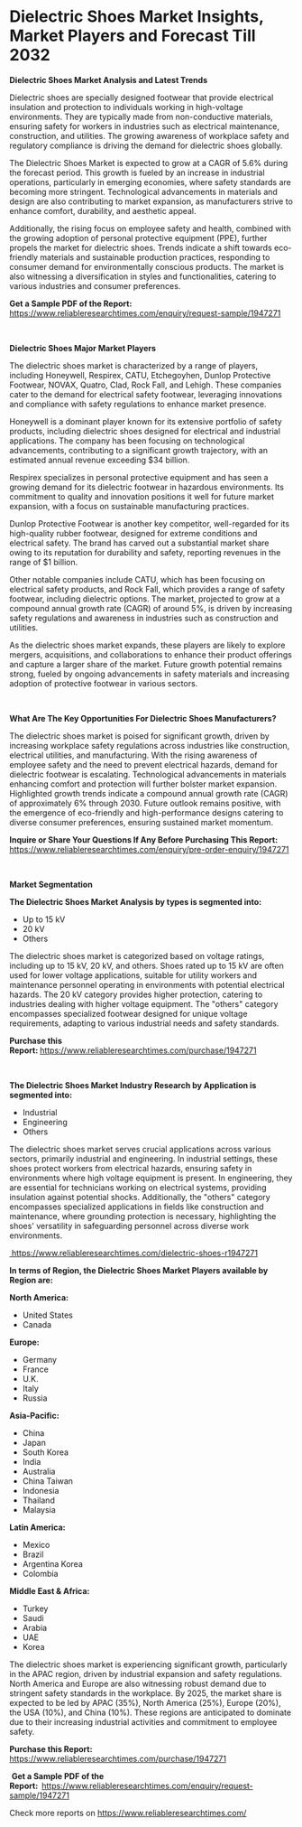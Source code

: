 <p><h1>Dielectric Shoes Market Insights, Market Players and Forecast Till 2032</h1></p><p><strong>Dielectric Shoes Market Analysis and Latest Trends</strong></p>
<p><p>Dielectric shoes are specially designed footwear that provide electrical insulation and protection to individuals working in high-voltage environments. They are typically made from non-conductive materials, ensuring safety for workers in industries such as electrical maintenance, construction, and utilities. The growing awareness of workplace safety and regulatory compliance is driving the demand for dielectric shoes globally.</p><p>The Dielectric Shoes Market is expected to grow at a CAGR of 5.6% during the forecast period. This growth is fueled by an increase in industrial operations, particularly in emerging economies, where safety standards are becoming more stringent. Technological advancements in materials and design are also contributing to market expansion, as manufacturers strive to enhance comfort, durability, and aesthetic appeal. </p><p>Additionally, the rising focus on employee safety and health, combined with the growing adoption of personal protective equipment (PPE), further propels the market for dielectric shoes. Trends indicate a shift towards eco-friendly materials and sustainable production practices, responding to consumer demand for environmentally conscious products. The market is also witnessing a diversification in styles and functionalities, catering to various industries and consumer preferences.</p></p>
<p><strong>Get a Sample PDF of the Report:&nbsp;</strong> <a href="https://www.reliableresearchtimes.com/enquiry/request-sample/1947271?utm_campaign=3322&utm_medium=2&utm_source=Github&utm_content=ia&utm_term=04042025&utm_id=dielectric-shoes">https://www.reliableresearchtimes.com/enquiry/request-sample/1947271</a></p>
<p>&nbsp;</p>
<p><strong>Dielectric Shoes Major Market Players</strong></p>
<p><p>The dielectric shoes market is characterized by a range of players, including Honeywell, Respirex, CATU, Etchegoyhen, Dunlop Protective Footwear, NOVAX, Quatro, Clad, Rock Fall, and Lehigh. These companies cater to the demand for electrical safety footwear, leveraging innovations and compliance with safety regulations to enhance market presence.</p><p>Honeywell is a dominant player known for its extensive portfolio of safety products, including dielectric shoes designed for electrical and industrial applications. The company has been focusing on technological advancements, contributing to a significant growth trajectory, with an estimated annual revenue exceeding $34 billion.</p><p>Respirex specializes in personal protective equipment and has seen a growing demand for its dielectric footwear in hazardous environments. Its commitment to quality and innovation positions it well for future market expansion, with a focus on sustainable manufacturing practices.</p><p>Dunlop Protective Footwear is another key competitor, well-regarded for its high-quality rubber footwear, designed for extreme conditions and electrical safety. The brand has carved out a substantial market share owing to its reputation for durability and safety, reporting revenues in the range of $1 billion.</p><p>Other notable companies include CATU, which has been focusing on electrical safety products, and Rock Fall, which provides a range of safety footwear, including dielectric options. The market, projected to grow at a compound annual growth rate (CAGR) of around 5%, is driven by increasing safety regulations and awareness in industries such as construction and utilities.</p><p>As the dielectric shoes market expands, these players are likely to explore mergers, acquisitions, and collaborations to enhance their product offerings and capture a larger share of the market. Future growth potential remains strong, fueled by ongoing advancements in safety materials and increasing adoption of protective footwear in various sectors.</p></p>
<p>&nbsp;</p>
<p><strong>What Are The Key Opportunities For Dielectric Shoes Manufacturers?</strong></p>
<p><p>The dielectric shoes market is poised for significant growth, driven by increasing workplace safety regulations across industries like construction, electrical utilities, and manufacturing. With the rising awareness of employee safety and the need to prevent electrical hazards, demand for dielectric footwear is escalating. Technological advancements in materials enhancing comfort and protection will further bolster market expansion. Highlighted growth trends indicate a compound annual growth rate (CAGR) of approximately 6% through 2030. Future outlook remains positive, with the emergence of eco-friendly and high-performance designs catering to diverse consumer preferences, ensuring sustained market momentum.</p></p>
<p><strong>Inquire or Share Your Questions If Any Before Purchasing This Report:</strong> <a href="https://www.reliableresearchtimes.com/enquiry/pre-order-enquiry/1947271?utm_campaign=3322&utm_medium=2&utm_source=Github&utm_content=ia&utm_term=04042025&utm_id=dielectric-shoes">https://www.reliableresearchtimes.com/enquiry/pre-order-enquiry/1947271</a></p>
<p>&nbsp;</p>
<p><strong>Market Segmentation</strong></p>
<p><strong>The Dielectric Shoes Market Analysis by types is segmented into:</strong></p>
<p><ul><li>Up to 15 kV</li><li>20 kV</li><li>Others</li></ul></p>
<p><p>The dielectric shoes market is categorized based on voltage ratings, including up to 15 kV, 20 kV, and others. Shoes rated up to 15 kV are often used for lower voltage applications, suitable for utility workers and maintenance personnel operating in environments with potential electrical hazards. The 20 kV category provides higher protection, catering to industries dealing with higher voltage equipment. The "others" category encompasses specialized footwear designed for unique voltage requirements, adapting to various industrial needs and safety standards.</p></p>
<p><strong>Purchase this Report:&nbsp;</strong><a href="https://www.reliableresearchtimes.com/purchase/1947271?utm_campaign=3322&utm_medium=2&utm_source=Github&utm_content=ia&utm_term=04042025&utm_id=dielectric-shoes">https://www.reliableresearchtimes.com/purchase/1947271</a></p>
<p>&nbsp;</p>
<p><strong>The Dielectric Shoes Market Industry Research by Application is segmented into:</strong></p>
<p><ul><li>Industrial</li><li>Engineering</li><li>Others</li></ul></p>
<p><p>The dielectric shoes market serves crucial applications across various sectors, primarily industrial and engineering. In industrial settings, these shoes protect workers from electrical hazards, ensuring safety in environments where high voltage equipment is present. In engineering, they are essential for technicians working on electrical systems, providing insulation against potential shocks. Additionally, the "others" category encompasses specialized applications in fields like construction and maintenance, where grounding protection is necessary, highlighting the shoes' versatility in safeguarding personnel across diverse work environments.</p></p>
<p><a href="https://www.reliableresearchtimes.com/dielectric-shoes-r1947271?utm_campaign=3322&utm_medium=2&utm_source=Github&utm_content=ia&utm_term=04042025&utm_id=dielectric-shoes">&nbsp;https://www.reliableresearchtimes.com/dielectric-shoes-r1947271</a></p>
<p><strong>In terms of Region, the Dielectric Shoes Market Players available by Region are:</strong></p>
<p>
    <p> <strong> North America: </strong>
        <ul>
            <li>United States</li>
            <li>Canada</li>
        </ul>
        </p> 
    <p> <strong> Europe: </strong>
        <ul>
            <li>Germany</li>
            <li>France</li>
            <li>U.K.</li>
            <li>Italy</li>
            <li>Russia</li>
        </ul>
        </p> 
    <p> <strong> Asia-Pacific: </strong>
        <ul>
            <li>China</li>
            <li>Japan</li>
            <li>South Korea</li>
            <li>India</li>
            <li>Australia</li>
            <li>China Taiwan</li>
            <li>Indonesia</li>
            <li>Thailand</li>
            <li>Malaysia</li>
        </ul>
        </p> 
    <p> <strong> Latin America: </strong>
        <ul>
            <li>Mexico</li>
            <li>Brazil</li>
            <li>Argentina Korea</li>
            <li>Colombia</li>
        </ul>
        </p> 
    <p> <strong> Middle East & Africa: </strong>
        <ul>
            <li>Turkey</li>
            <li>Saudi</li>
            <li>Arabia</li>
            <li>UAE</li>
            <li>Korea</li>
        </ul>
    </p>
    </p>
<p><p>The dielectric shoes market is experiencing significant growth, particularly in the APAC region, driven by industrial expansion and safety regulations. North America and Europe are also witnessing robust demand due to stringent safety standards in the workplace. By 2025, the market share is expected to be led by APAC (35%), North America (25%), Europe (20%), the USA (10%), and China (10%). These regions are anticipated to dominate due to their increasing industrial activities and commitment to employee safety.</p></p>
<p><strong>Purchase this Report: </strong><a href="https://www.reliableresearchtimes.com/purchase/1947271?utm_campaign=3322&utm_medium=2&utm_source=Github&utm_content=ia&utm_term=04042025&utm_id=dielectric-shoes">https://www.reliableresearchtimes.com/purchase/1947271</a></p>
<p>&nbsp;<strong>Get a Sample PDF of the Report:&nbsp;&nbsp;</strong><a href="https://www.reliableresearchtimes.com/enquiry/request-sample/1947271?utm_campaign=3322&utm_medium=2&utm_source=Github&utm_content=ia&utm_term=04042025&utm_id=dielectric-shoes">https://www.reliableresearchtimes.com/enquiry/request-sample/1947271</a></p>
<p><strong></strong></p>
<p>Check more reports on <a href="https://www.reliableresearchtimes.com/?utm_campaign=3322&utm_medium=2&utm_source=Github&utm_content=ia&utm_term=04042025&utm_id=dielectric-shoes">https://www.reliableresearchtimes.com/</a></p>